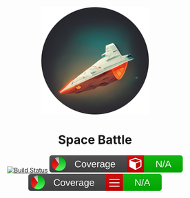 <div align="center">
<a alt="Powered by MidJourney">
    <img src=./images/spaceship.png width=250><img>
</a>

<h1> Space Battle </h1>

[![Build Status](https://github.com/fantast03/ooaip2223/actions/workflows/build.yml/badge.svg)](https://github.com/Fantast03/ooaip2223/actions/workflows/build.yml) 
[![Coverage-Methods](./coveragereport/badge_methodcoverage.svg)](https://ooaip.fantast.dev/report/dev)
[![Coverage-Lines](./coveragereport/badge_linecoverage.svg)](https://ooaip.fantast.dev/report/dev)


</div>
